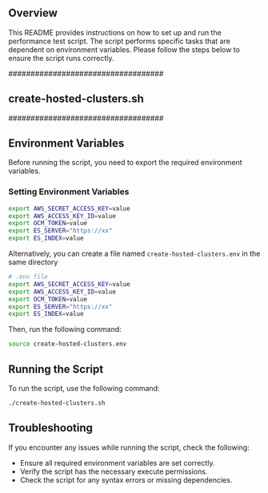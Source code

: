 ## Overview

This README provides instructions on how to set up and run the performance test script. The script performs specific tasks that are dependent on environment variables. Please follow the steps below to ensure the script runs correctly.

###################################
## create-hosted-clusters.sh
###################################

## Environment Variables

Before running the script, you need to export the required environment variables. 

### Setting Environment Variables

```sh
export AWS_SECRET_ACCESS_KEY=value
export AWS_ACCESS_KEY_ID=value
export OCM_TOKEN=value
export ES_SERVER="https://xx"
export ES_INDEX=value
```

Alternatively, you can create a file named `create-hosted-clusters.env` in the same directory 
```sh
# .env file
export AWS_SECRET_ACCESS_KEY=value
export AWS_ACCESS_KEY_ID=value
export OCM_TOKEN=value
export ES_SERVER="https://xx"
export ES_INDEX=value
```

Then, run the following command:

```sh
source create-hosted-clusters.env
```

## Running the Script
To run the script, use the following command:

```sh
./create-hosted-clusters.sh
```

## Troubleshooting

If you encounter any issues while running the script, check the following:

- Ensure all required environment variables are set correctly.
- Verify the script has the necessary execute permissions.
- Check the script for any syntax errors or missing dependencies.

